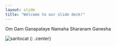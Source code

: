 ```yaml
---
layout: slide
title: "Welcome to our slide deck!"
---
```


Om Gam Ganapataye Namaha Sharanam Ganesha

![saritocat](https://octodex.github.com/images/saritocat.png)
{: .center}
